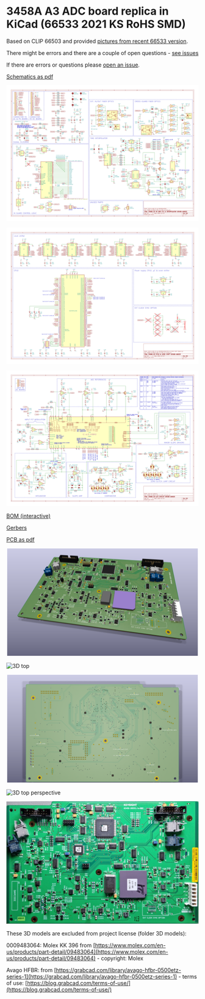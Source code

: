 # 3458A A3 ADC board replica in KiCad (66533 2021 KS RoHS SMD)

Based on CLIP 66503 and provided [pictures from recent 66533 version](Pictures/ "pictures from recent 66533 version").

There might be errors and there are a couple of open questions - [see issues](https://github.com/EleDes/3458A-A3-66533-2021-KS-RoHS-SMD-KiCad/issues/ "see issues")

If there are errors or questions please [open an issue](https://github.com/EleDes/3458A-A3-66533-2021-KS-RoHS-SMD-KiCad/issues/new).

[Schematics as pdf](3458A%20A3%2066533%202021%20KS%20SMD%20-%20Schematics.pdf?raw=true "Schematics as pdf")

![Schematics p.1](https://raw.githubusercontent.com/EleDes/3458A-A3-66533-2021-KS-RoHS-SMD-KiCad/refs/heads/main/3458A%20A3%2066533%202021%20KS%20SMD%20-%20Schematics%20p1.png "Schematics p.1")

![Schematics p.1.1](https://raw.githubusercontent.com/EleDes/3458A-A3-66533-2021-KS-RoHS-SMD-KiCad/refs/heads/main/3458A%20A3%2066533%202021%20KS%20SMD%20-%20Schematics%20p1.1.png "Schematics p.1.1")

![Schematics p.2](https://raw.githubusercontent.com/EleDes/3458A-A3-66533-2021-KS-RoHS-SMD-KiCad/refs/heads/main/3458A%20A3%2066533%202021%20KS%20SMD%20-%20Schematics%20p2.png "Schematics p.2")

[BOM (interactive)](https://htmlpreview.github.io/?https://github.com/EleDes/3458A-A3-66533-2021-KS-RoHS-SMD-KiCad/blob/main/ibom.html "BOM (interactive)")

[Gerbers](gerber_to_order/ "Gerbers")

[PCB as pdf](3458A%20A3%2066533%202021%20KS%20SMD%20-%20PCB.pdf?raw=true "PCB as pdf")

![3D top angled](3458A%20A3%2066533%202021%20KS%20SMD%20-%203D%20top%20angled.png?raw=true "3D top angled")

![3D top](3458A%20A3%2066533%202021%20KS%20SMD%20-%203D%20top.png?raw=true "3D top")

![3D bottom](3458A%20A3%2066533%202021%20KS%20SMD%20-%203D%20bottom.png?raw=true "3D bottom")

![3D top perspective](3458A%20A3%2066533%202021%20KS%20SMD%20-%203D%20top%20perspective.png?raw=true "3D top perspective")

![Original](Pictures/3458A%20A3%2066533%202021%20KS%20SMD%20-%20top.jpg?raw=true "Original")




These 3D models are excluded from project license (folder 3D models):

0009483064: Molex KK 396 from [https://www.molex.com/en-us/products/part-detail/09483064](https://www.molex.com/en-us/products/part-detail/09483064) - copyright: Molex 

Avago HFBR: from [https://grabcad.com/library/avago-hfbr-0500etz-series-1](https://grabcad.com/library/avago-hfbr-0500etz-series-1) - terms of use: [https://blog.grabcad.com/terms-of-use/](https://blog.grabcad.com/terms-of-use/)